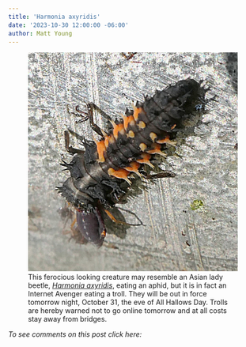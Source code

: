 ```yaml
---
title: 'Harmonia axyridis'
date: '2023-10-30 12:00:00 -06:00'
author: Matt Young
---
```


<figure>
<img src="/uploads/2023/P1010906_Lady_Beetle_Harmonia_axyridis_600.jpg" alt="Lady beetle larva"/>
<figcaption>This ferocious looking creature may resemble an Asian lady beetle, <a href="https://en.wikipedia.org/wiki/Harmonia_axyridis"><i>Harmonia axyridis</i></a>, eating an aphid, but it is in fact an Internet Avenger eating a troll. They will be out in force tomorrow night, October 31, the eve of All Hallows Day. Trolls are hereby warned not to go online tomorrow and at all costs stay away from bridges.
</figcaption>
</figure>

<i>To see comments on this post click here:</i> <!--more-->
